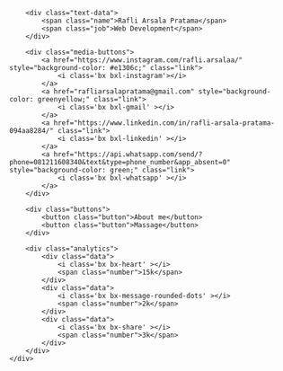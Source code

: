 <!DOCTYPE html>
<html lang="en">
<head>
    <meta charset="UTF-8">
    <meta name="viewport" content="width=device-width, initial-scale=1.0">
    <link rel="stylesheet" href="style.css">
    <link href='https://unpkg.com/boxicons@2.1.4/css/boxicons.min.css' rel='stylesheet'>
    <title>Profile Card</title>
    
</head>
<body>
    <div class="profile-card">
        <div class="image">
            <img src="IMG_4044.JPG" alt="" class="profile-img">
        </div>

        <div class="text-data">
            <span class="name">Rafli Arsala Pratama</span>
            <span class="job">Web Development</span>
        </div>

        <div class="media-buttons">
            <a href="https://www.instagram.com/rafli.arsalaa/" style="background-color: #e1306c;" class="link">
                <i class='bx bxl-instagram'></i>
            </a>
            <a href="rafliarsalapratama@gmail.com" style="background-color: greenyellow;" class="link">
                <i class='bx bxl-gmail' ></i>
            </a>
            <a href="https://www.linkedin.com/in/rafli-arsala-pratama-094aa8284/" class="link">
                <i class='bx bxl-linkedin' ></i>
            </a>
            <a href="https://api.whatsapp.com/send/?phone=081211608340&text&type=phone_number&app_absent=0" style="background-color: green;" class="link">
                <i class='bx bxl-whatsapp' ></i>
            </a>
        </div>

        <div class="buttons">
            <button class="button">About me</button>
            <button class="button">Massage</button>
        </div>

        <div class="analytics">
            <div class="data">
                <i class='bx bx-heart' ></i>
                <span class="number">15k</span>
            </div>
            <div class="data">
                <i class='bx bx-message-rounded-dots' ></i>
                <span class="number">2k</span>
            </div>
            <div class="data">
                <i class='bx bx-share' ></i>
                <span class="number">3k</span>
            </div>
        </div>
    </div>
</body>
</html>
